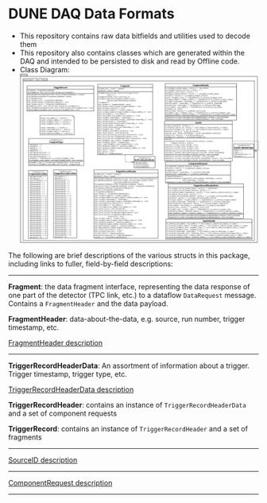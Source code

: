 # DUNE DAQ Data Formats

- This repository contains raw data bitfields and utilities used to decode them
- This repository also contains classes which are generated within the DAQ and intended to be persisted to disk and read by Offline code.
- Class Diagram: ![From dune_common_data_formats.dia](https://github.com/DUNE-DAQ/daqdataformats/raw/develop/docs/dune_common_data_formats.png)

The following are brief descriptions of the various structs in this package, including links to fuller, field-by-field descriptions:

----------

**Fragment**: the data fragment interface, representing the data response of one part of the detector (TPC link, etc.) to a dataflow `DataRequest` message. Contains a `FragmentHeader` and the data payload.

**FragmentHeader**: data-about-the-data, e.g. source, run number, trigger timestamp, etc.

[FragmentHeader description](FragmentHeaderV4.md)

---------------

**TriggerRecordHeaderData**: An assortment of information about a trigger. Trigger timestamp, trigger type, etc.

[TriggerRecordHeaderData description](TriggerRecordHeaderDataV3.md)

**TriggerRecordHeader**: contains an instance of `TriggerRecordHeaderData` and a set of component requests

**TriggerRecord**: contains an instance of `TriggerRecordHeader` and a set of fragments

---------------

[SourceID description](SourceIDV2.md)

---------------

[ComponentRequest description](ComponentRequestV2.md)

--------------

